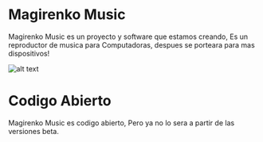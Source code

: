 # Magirenko Music
Magirenko Music es un proyecto y software que estamos creando, Es un reproductor de musica para Computadoras, despues se porteara para mas dispositivos!

![alt text](https://i.ibb.co/mXgh9gW/Magic-M-Music-Logo.png)
# Codigo Abierto
Magirenko Music es codigo abierto, Pero ya no lo sera a partir de las versiones beta.
